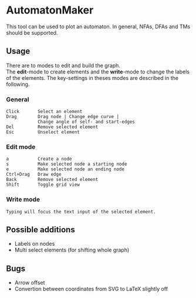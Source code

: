 # AutomatonMaker 

This tool can be used to plot an automaton.
In general, NFAs, DFAs and TMs should be supported. 

## Usage
There are to modes to edit and build the graph.  
The **edit**-mode to create elements and the **write**-mode to change the labels of the elements. The key-settings in theses modes are described in the following.

### General
```
Click       Select an element
Drag        Drag node | Change edge curve | 
            Change angle of self- and start-edges
Del         Remove selected element
Esc         Unselect element
```

### Edit mode
```
a           Create a node
s           Make selected node a starting node
e           Make selected node an ending node
Ctrl+Drag   Draw edge
Back        Remove selected element
Shift       Toggle grid view
```

### Write mode
```
Typing will focus the text input of the selected element.
```

## Possible additions
- Labels on nodes
- Multi select elements (for shifting whole graph)

## Bugs
- Arrow offset
- Convertion between coordinates from SVG to LaTeX slightly off